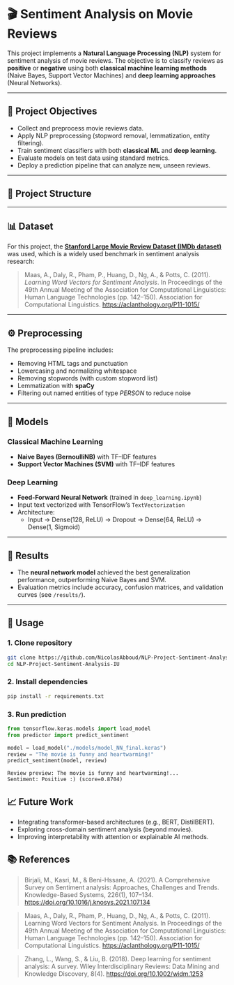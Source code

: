 # 🎬 Sentiment Analysis on Movie Reviews  

This project implements a **Natural Language Processing (NLP)** system for sentiment analysis of movie reviews. The objective is to classify reviews as **positive** or **negative** using both **classical machine learning methods** (Naive Bayes, Support Vector Machines) and **deep learning approaches** (Neural Networks).  

---

## 📌 Project Objectives  
- Collect and preprocess movie reviews data.  
- Apply NLP preprocessing (stopword removal, lemmatization, entity filtering).  
- Train sentiment classifiers with both **classical ML** and **deep learning**.  
- Evaluate models on test data using standard metrics.  
- Deploy a prediction pipeline that can analyze new, unseen reviews.  

---

## 📂 Project Structure  


---

## 📊 Dataset  

For this project, the **[Stanford Large Movie Review Dataset (IMDb dataset)](https://ai.stanford.edu/~amaas/data/sentiment/)** was used, which is a widely used benchmark in sentiment analysis research:

> Maas, A., Daly, R., Pham, P., Huang, D., Ng, A., & Potts, C. (2011). *Learning Word Vectors for Sentiment Analysis*. In Proceedings of the 49th Annual Meeting of the Association for Computational Linguistics: Human Language Technologies (pp. 142–150). Association for Computational Linguistics. https://aclanthology.org/P11-1015/  

---

## ⚙️ Preprocessing  

The preprocessing pipeline includes:  
- Removing HTML tags and punctuation  
- Lowercasing and normalizing whitespace  
- Removing stopwords (with custom stopword list)  
- Lemmatization with **spaCy**  
- Filtering out named entities of type *PERSON* to reduce noise  

---

## 🤖 Models  

### Classical Machine Learning  
- **Naive Bayes (BernoulliNB)** with TF–IDF features  
- **Support Vector Machines (SVM)** with TF–IDF features  

### Deep Learning  
- **Feed-Forward Neural Network** (trained in `deep_learning.ipynb`)  
- Input text vectorized with TensorFlow’s `TextVectorization`  
- Architecture:  
  - Input → Dense(128, ReLU) → Dropout → Dense(64, ReLU) → Dense(1, Sigmoid)  

---

## 🧪 Results  

- The **neural network model** achieved the best generalization performance, outperforming Naive Bayes and SVM.  
- Evaluation metrics include accuracy, confusion matrices, and validation curves (see `/results/`).  

---

## 🚀 Usage  

### 1. Clone repository  
```bash
git clone https://github.com/NicolasAbboud/NLP-Project-Sentiment-Analysis-IU.git
cd NLP-Project-Sentiment-Analysis-IU
```
### 2. Install dependencies
```bash
pip install -r requirements.txt
```
### 3. Run prediction
```python
from tensorflow.keras.models import load_model
from predictor import predict_sentiment

model = load_model("./models/model_NN_final.keras")
review = "The movie is funny and heartwarming!"
predict_sentiment(model, review)
```
```text
Review preview: The movie is funny and heartwarming!...
Sentiment: Positive :) (score=0.8704)
```

## 📈 Future Work
- Integrating transformer-based architectures (e.g., BERT, DistilBERT).
- Exploring cross-domain sentiment analysis (beyond movies).
- Improving interpretability with attention or explainable AI methods.

## 📚 References
> Birjali, M., Kasri, M., & Beni-Hssane, A. (2021). A Comprehensive Survey on Sentiment analysis: Approaches, Challenges and Trends. Knowledge-Based Systems, 226(1), 107–134. https://doi.org/10.1016/j.knosys.2021.107134

> Maas, A., Daly, R., Pham, P., Huang, D., Ng, A., & Potts, C. (2011). Learning Word Vectors for Sentiment Analysis. In Proceedings of the 49th Annual Meeting of the Association for Computational Linguistics: Human Language Technologies (pp. 142–150). Association for Computational Linguistics. https://aclanthology.org/P11-1015/

> Zhang, L., Wang, S., & Liu, B. (2018). Deep learning for sentiment analysis: A survey. Wiley Interdisciplinary Reviews: Data Mining and Knowledge Discovery, 8(4). https://doi.org/10.1002/widm.1253



